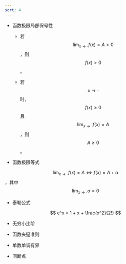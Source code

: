 ```yaml
---
sort: 4
---
```


- 函数极限局部保号性

    - 若 $$ \lim _{x \to \cdot } f(x) = A > 0 $$，则 $$ f(x) > 0 $$。

    - 若 $$ x \to \cdot $$ 时，$$ f(x) \ge 0 $$且$$ \lim _{x \to \cdot } f(x) = A $$，则 $$ A \ge 0 $$。

- 函数极限等式

$$ \lim _{x \to \cdot } f(x) = A \iff f(x) = A + \alpha $$，其中$$ \lim _{x \to \cdot } \alpha = 0  $$

- 泰勒公式

$$ e^x = 1 + x + \frac{x^2}{2!} $$


- 无穷小比阶

- 函数夹逼准则

- 单数单调有界

- 间断点






